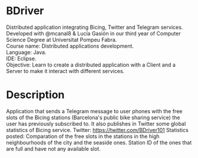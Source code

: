 # BDriver
Distributed application integrating Bicing, Twitter and Telegram services. Developed with @mcanal8 & Lucía Gasión in our third year of Computer Science Degree at Universitat Pompeu Fabra.  
Course name: Distributed applications development.  
Language: Java.  
IDE: Eclipse.  
Objective: Learn to create a distributed application with a Client and a Server to make it interact with different services.  

# Description
Application that sends a Telegram message to user phones with the free slots of the Bicing stations (Barcelona's public bike sharing service) the user has previously subscribed to. It also publishes in Twitter some global statistics of Bicing service. Twitter: https://twitter.com/BDriver101 Statistics posted: Comparation of the free slots in the stations in the high neighbourhoods of the city and the seaside ones. Station ID of the ones that are full and have not any available slot.
